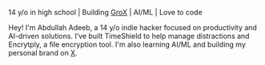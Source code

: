14 y/o in high school | Building [GroX](https://grox.abdullahadeeb.xyz) | AI/ML | Love to code

Hey! I'm Abdullah Adeeb, a 14 y/o indie hacker focused on productivity and AI-driven solutions. I’ve built TimeShield to help manage distractions and Encrytply, a file encryption tool. I'm also learning AI/ML and building my personal brand on [X](https://x.com/AbdullahAdeebi).
